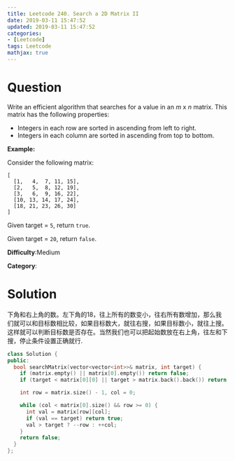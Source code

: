```yaml
---
title: Leetcode 240. Search a 2D Matrix II
date: 2019-03-11 15:47:52
updated: 2019-03-11 15:47:52
categories: 
- [Leetcode]
tags: Leetcode
mathjax: true
---
```


# Question

Write an efficient algorithm that searches for a value in an  _m_  x  _n_  matrix. This matrix has the following properties:

-   Integers in each row are sorted in ascending from left to right.
-   Integers in each column are sorted in ascending from top to bottom.

**Example:**

Consider the following matrix:

```
[
  [1,   4,  7, 11, 15],
  [2,   5,  8, 12, 19],
  [3,   6,  9, 16, 22],
  [10, 13, 14, 17, 24],
  [18, 21, 23, 26, 30]
]
```

Given target = `5`, return `true`.

Given target = `20`, return `false`.

**Difficulty**:Medium

**Category**:

# Solution

下角和右上角的数。左下角的18，往上所有的数变小，往右所有数增加，那么我们就可以和目标数相比较，如果目标数大，就往右搜，如果目标数小，就往上搜。这样就可以判断目标数是否存在。当然我们也可以把起始数放在右上角，往左和下搜，停止条件设置正确就行. 

```cpp
class Solution {
public:
  bool searchMatrix(vector<vector<int>>& matrix, int target) {
    if (matrix.empty() || matrix[0].empty()) return false;
    if (target < matrix[0][0] || target > matrix.back().back()) return false;

    int row = matrix.size() - 1, col = 0;

    while (col < matrix[0].size() && row >= 0) {
      int val = matrix[row][col];
      if (val == target) return true;
      val > target ? --row : ++col;
    }
    return false;
  }
};
```